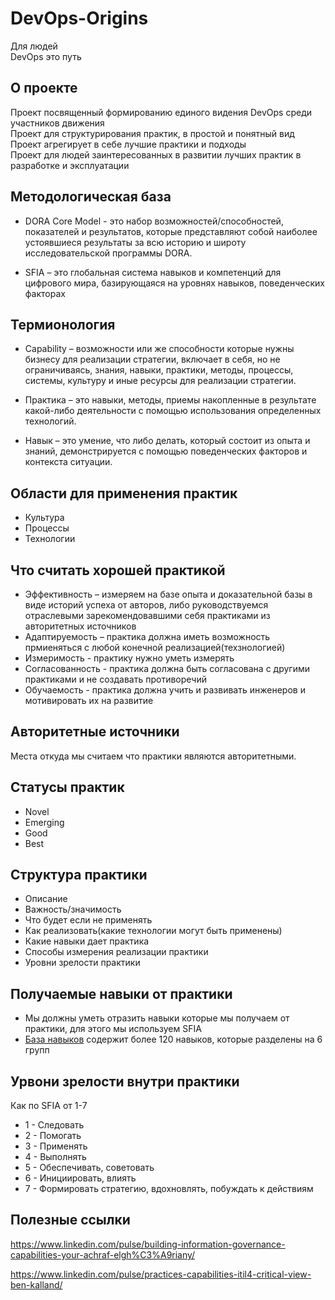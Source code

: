 # DevOps-Origins

Для людей  
DevOps это путь

## О проекте

Проект посвященный формированию единого видения DevOps среди участников движения  
Проект для структурирования практик, в простой и понятный вид  
Проект агрегирует в себе лучшие практики и подходы  
Проект для людей заинтересованных в развитии лучших практик в разработке и эксплуатации

## Методологическая база

- DORA Core Model - это набор возможностей/способностей, показателей и результатов, которые представляют собой наиболее устоявшиеся результаты за всю историю и широту исследовательской программы DORA.

- SFIA – это глобальная система навыков и компетенций для цифрового мира, базирующаяся на уровнях навыков, поведенческих факторах

## Термионология

- Capability – возможности или же способности которые нужны бизнесу для реализации стратегии, включает в себя, но не ограничиваясь, знания, навыки, практики, методы, процессы, системы, культуру и иные ресурсы для реализации стратегии.

- Практика – это навыки, методы, приемы накопленные в результате какой-либо деятельности с помощью использования определенных технологий.

- Навык – это умение, что либо делать, который состоит из опыта и знаний, демонстрируется с помощью поведенческих факторов и контекста ситуации.

## Области для применения практик

- Культура
- Процессы
- Технологии

## Что считать хорошей практикой

- Эффективность – измеряем на базе опыта и доказательной базы в виде историй успеха от авторов, либо руководствуемся отраслевыми зарекомендовавшими себя практиками из авторитетных источников
- Адаптируемость – практика должна иметь возможность прмиеняться с любой конечной реализацией(техзнологией)
- Измеримость - практику нужно уметь измерять
- Согласованность - практика должна быть согласована с другими практиками и не создавать противоречий
- Обучаемость - практика должна учить и развивать инженеров и мотивировать их на развитие

## Авторитетные источники

Места откуда мы считаем что практики являются авторитетными.

## Статусы практик

- Novel
- Emerging
- Good
- Best

## Структура практики

- Описание
- Важность/значимость
- Что будет если не применять
- Как реализовать(какие технологии могут быть применены)
- Какие навыки дает практика
- Способы измерения реализации практики
- Уровни зрелости практики

## Получаемые навыки от практики

- Мы должны уметь отразить навыки которые мы получаем от практики, для этого мы используем SFIA
- [База навыков](https://sfia-online.org/en/sfia-8/all-skills-a-z) содержит более 120 навыков, которые разделены на 6 групп

## Урвони зрелости внутри практики

Как по SFIA от 1-7

- 1 - Следовать
- 2 - Помогать
- 3 - Применять
- 4 - Выполнять
- 5 - Обеспечивать, советовать
- 6 - Инициировать, влиять
- 7 - Формировать стратегию, вдохновлять, побуждать к действиям

## Полезные ссылки

<https://www.linkedin.com/pulse/building-information-governance-capabilities-your-achraf-elgh%C3%A9riany/>

<https://www.linkedin.com/pulse/practices-capabilities-itil4-critical-view-ben-kalland/>